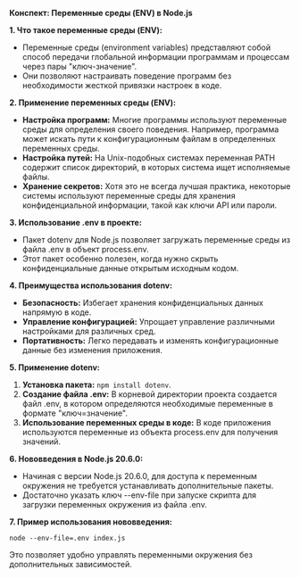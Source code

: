 **Конспект: Переменные среды (ENV) в Node.js**

**1. Что такое переменные среды (ENV):**
   - Переменные среды (environment variables) представляют собой способ передачи глобальной информации программам и процессам через пары "ключ-значение".
   - Они позволяют настраивать поведение программ без необходимости жесткой привязки настроек в коде.

**2. Применение переменных среды (ENV):**
   - **Настройка программ:** Многие программы используют переменные среды для определения своего поведения. Например, программа может искать пути к конфигурационным файлам в определенных переменных среды.
   - **Настройка путей:** На Unix-подобных системах переменная PATH содержит список директорий, в которых система ищет исполняемые файлы.
   - **Хранение секретов:** Хотя это не всегда лучшая практика, некоторые системы используют переменные среды для хранения конфиденциальной информации, такой как ключи API или пароли.

**3. Использование .env в проекте:**
   - Пакет dotenv для Node.js позволяет загружать переменные среды из файла .env в объект process.env.
   - Этот пакет особенно полезен, когда нужно скрыть конфиденциальные данные открытым исходным кодом.

**4. Преимущества использования dotenv:**
   - **Безопасность:** Избегает хранения конфиденциальных данных напрямую в коде.
   - **Управление конфигурацией:** Упрощает управление различными настройками для различных сред.
   - **Портативность:** Легко передавать и изменять конфигурационные данные без изменения приложения.

**5. Применение dotenv:**
   1. **Установка пакета:** `npm install dotenv`.
   2. **Создание файла .env:** В корневой директории проекта создается файл .env, в котором определяются необходимые переменные в формате "ключ=значение".
   3. **Использование переменных среды в коде:** В коде приложения используются переменные из объекта process.env для получения значений.

**6. Нововведения в Node.js 20.6.0:**
   - Начиная с версии Node.js 20.6.0, для доступа к переменным окружения не требуется устанавливать дополнительные пакеты.
   - Достаточно указать ключ --env-file при запуске скрипта для загрузки переменных окружения из файла .env.

**7. Пример использования нововведения:**
   ```
   node --env-file=.env index.js
   ```

Это позволяет удобно управлять переменными окружения без дополнительных зависимостей.
